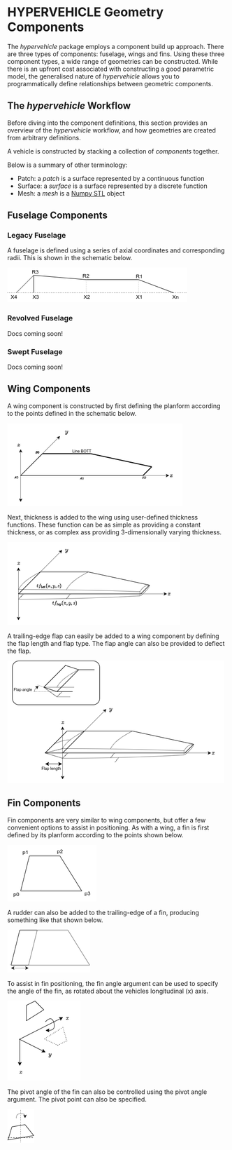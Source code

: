 # HYPERVEHICLE Geometry Components

The *hypervehicle* package employs a component build up approach. 
There are three types of components: fuselage, wings and fins. 
Using these three component types, a wide range of geometries can 
be constructed. While there is an upfront cost associated with 
constructing a good parametric model, the generalised nature of 
*hypervehicle* allows you to programmatically define relationships 
between geometric components.


## The *hypervehicle* Workflow
Before diving into the component definitions, this section provides
an overview of the *hypervehicle* workflow, and how geometries are
created from arbitrary definitions.

A vehicle is constructed by stacking a collection of *components* 
together.

Below is a summary of other terminology:
- Patch: a *patch* is a surface represented by a continuous function
- Surface: a *surface* is a surface represented by a discrete function
- Mesh: a *mesh* is a [Numpy STL](https://numpy-stl.readthedocs.io/en/latest/stl.html#stl-mesh) object



## Fuselage Components

### Legacy Fuselage
A fuselage is defined using a series of axial coordinates and 
corresponding radii. This is shown in the schematic below. 

![Fuselage geometry definition](../images/components/fuselage.png "Fuselage definition")

### Revolved Fuselage
Docs coming soon!

### Swept Fuselage
Docs coming soon!


## Wing Components
A wing component is constructed by first defining the planform according to the points defined in
the schematic below.

![Wing planform](../images/components/wing_planform.png "Wing planform")

Next, thickness is added to the wing using user-defined thickness functions. These function can 
be as simple as providing a constant thickness, or as complex ass providing 3-dimensionally varying
thickness.

![Wing thickness functions](../images/components/wing_thickness.png "Wing thickness functions")


A trailing-edge flap can easily be added to a wing component by defining the flap length and 
flap type. The flap angle can also be provided to deflect the flap.

![Wing flap](../images/components/flap.png "Wing flap")



## Fin Components

Fin components are very similar to wing components, but offer a few convenient options to assist 
in positioning. As with a wing, a fin is first defined by its planform according to the points 
shown below.

![Fin planform definition](../images/components/fin_planform.png "Fin planform definition")

A rudder can also be added to the trailing-edge of a fin, producing something like that shown below.

![Rudder length](../images/components/rudder_length.png "Rudder length")


To assist in fin positioning, the fin angle argument can be used to specify the angle of the fin, 
as rotated about the vehicles longitudinal (x) axis.

![Fin angle](../images/components/fin_angle.png "Fin angle definition")


The pivot angle of the fin can also be controlled using the pivot angle argument. The pivot point
can also be specified.

![Fin pivot angle](../images/components/fin_pivot.png "Fin pivot angle")

